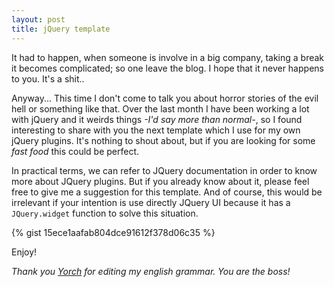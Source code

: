 ```yaml
---
layout: post
title: jQuery template
---
```


It had to happen, when someone is involve in a big company, taking a break it becomes complicated; so one leave the blog. I hope that it never happens to you. It's a shit..

Anyway... This time I don't come to talk you about horror stories of the evil hell or something like that. Over the last month I have been working a lot with jQuery and it weirds things *-I'd say more than normal-*, so I found interesting to share with you the next template which I use for my own jQuery plugins. It's nothing to shout about, but if you are looking for some *fast food* this could be perfect.

In practical terms, we can refer to JQuery documentation in order to know more about JQuery plugins. But if you already know about it, please feel free to give me a suggestion for this template. And of course, this would be irrelevant if your intention is use directly JQuery UI because it has a `JQuery.widget` function to solve this situation.

{% gist 15ece1aafab804dce91612f378d06c35 %}

Enjoy!
  

*Thank you [Yorch](https://twitter.com/j0rg3_nt) for editing my english grammar. You are the boss!*
